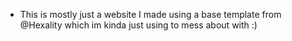 - This is mostly just a website I made using a base template from @Hexality which im kinda just using to mess about with :) 
